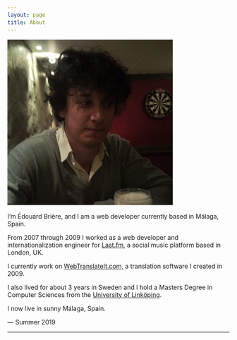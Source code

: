 ```yaml
---
layout: page
title: About
---
```


<img src="/images/edouard_briere.jpg" class="avatar" alt="Photo of Édouard Brière">

I’m Édouard Brière, and I am a web developer currently based in Málaga, Spain.

From 2007 through 2009 I worked as a web developer and internationalization engineer for [Last.fm](http://last.fm), a social music platform based in London, UK.

I currently work on [WebTranslateIt.com](https://webtranslateit.com), a translation software I created in 2009.

I also lived for about 3 years in Sweden and I hold a Masters Degree in Computer Sciences from the [University of Linköping](http://en.wikipedia.org/wiki/Linköping_University).

I now live in sunny Málaga, Spain.

— Summer 2019

---